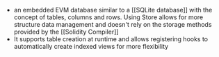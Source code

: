 - an embedded EVM database similar to a [[SQLite database]] with the concept of tables, columns and rows. Using Store allows for more structure data management and doesn't rely on the storage methods provided by the [[Solidity Compiler]]
- It supports table creation at runtime and allows registering hooks to automatically create indexed views for more flexibility 